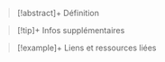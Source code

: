 > [!abstract]+ Définition
> 
> 

> [!tip]+ Infos supplémentaires
> 
> 

> [!example]+ Liens et ressources liées
> 
> 
